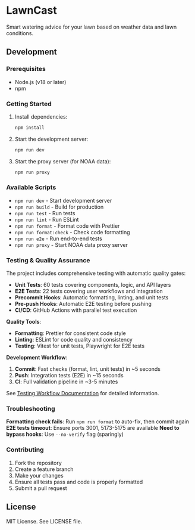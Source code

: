 # LawnCast

Smart watering advice for your lawn based on weather data and lawn conditions.

## Development

### Prerequisites

- Node.js (v18 or later)
- npm

### Getting Started

1. Install dependencies:

    ```bash
    npm install
    ```

2. Start the development server:

    ```bash
    npm run dev
    ```

3. Start the proxy server (for NOAA data):
    ```bash
    npm run proxy
    ```

### Available Scripts

- `npm run dev` - Start development server
- `npm run build` - Build for production
- `npm run test` - Run tests
- `npm run lint` - Run ESLint
- `npm run format` - Format code with Prettier
- `npm run format:check` - Check code formatting
- `npm run e2e` - Run end-to-end tests
- `npm run proxy` - Start NOAA data proxy server

### Testing & Quality Assurance

The project includes comprehensive testing with automatic quality gates:

- **Unit Tests**: 60 tests covering components, logic, and API layers
- **E2E Tests**: 22 tests covering user workflows and integration
- **Precommit Hooks**: Automatic formatting, linting, and unit tests
- **Pre-push Hooks**: Automatic E2E testing before pushing
- **CI/CD**: GitHub Actions with parallel test execution

**Quality Tools**:

- **Formatting**: Prettier for consistent code style
- **Linting**: ESLint for code quality and consistency
- **Testing**: Vitest for unit tests, Playwright for E2E tests

**Development Workflow**:

1. **Commit**: Fast checks (format, lint, unit tests) in ~5 seconds
2. **Push**: Integration tests (E2E) in ~15 seconds
3. **CI**: Full validation pipeline in ~3-5 minutes

See [Testing Workflow Documentation](docs/testing-workflow.md) for detailed information.

### Troubleshooting

**Formatting check fails**: Run `npm run format` to auto-fix, then commit again
**E2E tests timeout**: Ensure ports 3001, 5173-5175 are available
**Need to bypass hooks**: Use `--no-verify` flag (sparingly)

### Contributing

1. Fork the repository
2. Create a feature branch
3. Make your changes
4. Ensure all tests pass and code is properly formatted
5. Submit a pull request

## License

MIT License. See LICENSE file.
